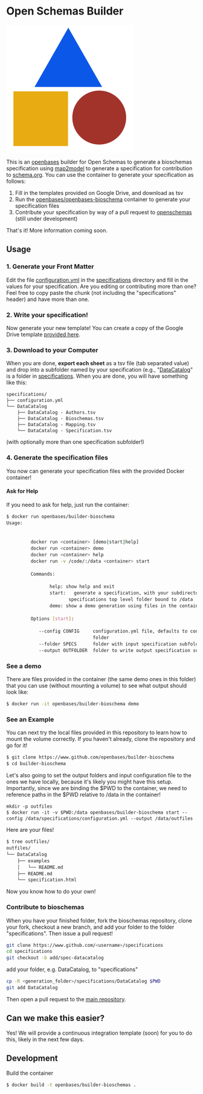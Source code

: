 # Open Schemas Builder

![docs/img/openbases.png](docs/img/openbases.png)

This is an [openbases](https://openbases.github.io) builder for Open Schemas
to generate a bioschemas specification using [map2model](https://www.github.com/openschemas/map2model)
to generate a specification for contribution to [schema.org](https://www.schema.org). You can use the container to generate your specification as follows:

 1. Fill in the templates provided on Google Drive, and download as tsv
 2. Run the [openbases/openbases-bioschema](https://hub.docker.com/r/openbases/builder-bioschema) container to generate your specification files
 3. Contribute your specification by way of a pull request to [openschemas](https://www.github.com/openschemas/specifications) (still under development)

That's it! More information coming soon.

## Usage

### 1. Generate your Front Matter
Edit the file [configuration.yml](specifications/configuration.yml) in 
the [specifications](specifications) directory and fill in the values for your
specification. Are you editing or contributing more than one? Feel free to copy paste the chunk
(not including the "specifications" header) and have more than one.

### 2. Write your specification!
Now generate your new template! You can create a copy of the Google Drive template [provided here](https://docs.google.com/spreadsheets/d/1seHDwKRwET_H8maRTMmdXG7M1deh23Y613TaJ2Pd3qc/edit?usp=sharing).

### 3. Download to your Computer
When you are done, **export each sheet** as a tsv file (tab separated value) and drop into a subfolder named by your specification (e.g., "[DataCatalog](specifications/Datacatalog)" is a folder in [specifications](specifications). When you are done, you will have something like this:

```
specifications/
├── configuration.yml
└── DataCatalog
    ├── DataCatalog - Authors.tsv
    ├── DataCatalog - Bioschemas.tsv
    ├── DataCatalog - Mapping.tsv
    └── DataCatalog - Specification.tsv
```
(with optionally more than one specification subfolder!)

### 4. Generate the specification files
You now can generate your specification files with the provided Docker container! 

#### Ask for Help
If you need to ask for help, just run the container:

```bash
$ docker run openbases/builder-bioschema
Usage:


         docker run <container> [demo|start|help]
         docker run <container> demo
         docker run <container> help
         docker run -v /code/:/data <container> start

         Commands:

                help: show help and exit
                start:   generate a specification, with your subdirectory with the
                       specifications top level folder bound to /data
                demo: show a demo generation using files in the container
         
         Options [start]:

            --config CONFIG     configuration.yml file, defaults to configuration.yml in
                                folder
            --folder SPECS      folder with input specification subfolders
            --output OUTFOLDER  folder to write output specification subfolders
```

### See a demo
There are files provided in the container (the same demo ones in this folder)
that you can use (without mounting a volume) to see what output should look like:

```bash
$ docker run -it openbases/builder-bioschema demo
```

### See an Example
You can next try the local files provided in this repository to learn how to mount
the volume correctly. If you haven't already, clone the repository and go for it!

```bash
$ git clone https://www.github.com/openbases/builder-bioschema
$ cd builder-bioschema
```

Let's also going to set the output folders and input configuration file to
the ones we have locally, because it's likely you might have this setup. Importantly,
since we are binding the $PWD to the container, we need to reference paths in the
$PWD relative to /data in the container!

```
mkdir -p outfiles
$ docker run -it -v $PWD:/data openbases/builder-bioschema start --config /data/specifications/configuration.yml --output /data/outfiles
```

Here are your files!

```bash
$ tree outfiles/
outfiles/
└── DataCatalog
    ├── examples
    │   └── README.md
    ├── README.md
    └── specification.html
```

Now you know how to do your own!

### Contribute to bioschemas

When you have your finished folder, fork the bioschemas repository,
clone your fork, checkout a new branch, and add your folder
to the folder "specifications". Then issue a pull request!

```bash
git clone https://www.github.com/<username>/specifications
cd specifications
git checkout -b add/spec-datacatalog
```
add your folder, e.g. DataCatalog, to "specifications"

```bash
cp -R <generation_folder>/specifications/DataCatalog $PWD
git add DataCatalog
```

Then open a pull request to the [main repository](https://github.com/BioSchemas/specifications).

## Can we make this easier?

Yes! We will provide a continuous integration template (soon) for you to do this,
likely in the next few days.

## Development

Build the container

```bash
$ docker build -t openbases/builder-bioschemas .
```

